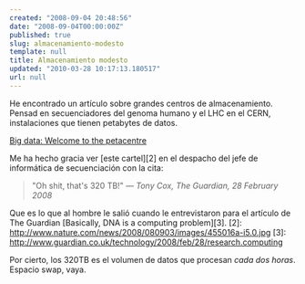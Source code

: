 ```yaml
---
created: "2008-09-04 20:48:56"
date: "2008-09-04T00:00:00Z"
published: true
slug: almacenamiento-modesto
template: null
title: Almacenamiento modesto
updated: "2010-03-28 10:17:13.180517"
url: null
---
```


He encontrado un artículo sobre grandes centros de almacenamiento. Pensad en secuenciadores del genoma humano y el LHC en el CERN, instalaciones que tienen petabytes de datos.

[Big data: Welcome to the petacentre][1]

[1]: http://www.nature.com/news/2008/080903/full/455016a.html

Me ha hecho gracia ver [este cartel][2] en el despacho del jefe
de informática de secuenciación con la cita:

> "Oh shit, that's 320 TB!" *— Tony Cox, The Guardian, 28 February 2008*

Que es lo que al hombre le salió cuando le entrevistaron
para el artículo de The Guardian [Basically, DNA is a computing
problem][3].
[2]: http://www.nature.com/news/2008/080903/images/455016a-i5.0.jpg
[3]: http://www.guardian.co.uk/technology/2008/feb/28/research.computing

Por cierto, los 320TB es el volumen de datos que procesan _cada dos
horas_. Espacio swap, vaya.
